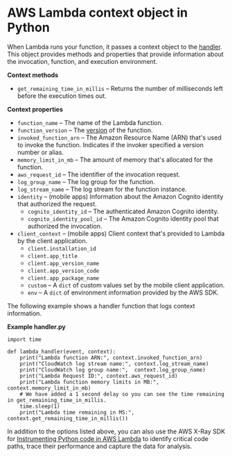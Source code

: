 # AWS Lambda context object in Python<a name="python-context"></a>

When Lambda runs your function, it passes a context object to the [handler](python-handler.md)\. This object provides methods and properties that provide information about the invocation, function, and execution environment\.

**Context methods**
+ `get_remaining_time_in_millis` – Returns the number of milliseconds left before the execution times out\.

**Context properties**
+ `function_name` – The name of the Lambda function\.
+ `function_version` – The [version](configuration-versions.md) of the function\.
+ `invoked_function_arn` – The Amazon Resource Name \(ARN\) that's used to invoke the function\. Indicates if the invoker specified a version number or alias\.
+ `memory_limit_in_mb` – The amount of memory that's allocated for the function\.
+ `aws_request_id` – The identifier of the invocation request\.
+ `log_group_name` – The log group for the function\.
+ `log_stream_name` – The log stream for the function instance\.
+ `identity` – \(mobile apps\) Information about the Amazon Cognito identity that authorized the request\.
  + `cognito_identity_id` – The authenticated Amazon Cognito identity\.
  + `cognito_identity_pool_id` – The Amazon Cognito identity pool that authorized the invocation\.
+ `client_context` – \(mobile apps\) Client context that's provided to Lambda by the client application\.
  + `client.installation_id`
  + `client.app_title`
  + `client.app_version_name`
  + `client.app_version_code`
  + `client.app_package_name`
  + `custom` – A `dict` of custom values set by the mobile client application\.
  + `env` – A `dict` of environment information provided by the AWS SDK\.

The following example shows a handler function that logs context information\.

**Example handler\.py**  

```
import time

def lambda_handler(event, context):   
    print("Lambda function ARN:", context.invoked_function_arn)
    print("CloudWatch log stream name:", context.log_stream_name)
    print("CloudWatch log group name:",  context.log_group_name)
    print("Lambda Request ID:", context.aws_request_id)
    print("Lambda function memory limits in MB:", context.memory_limit_in_mb)
    # We have added a 1 second delay so you can see the time remaining in get_remaining_time_in_millis.
    time.sleep(1) 
    print("Lambda time remaining in MS:", context.get_remaining_time_in_millis())
```

In addition to the options listed above, you can also use the AWS X\-Ray SDK for [Instrumenting Python code in AWS Lambda](python-tracing.md) to identify critical code paths, trace their performance and capture the data for analysis\. 